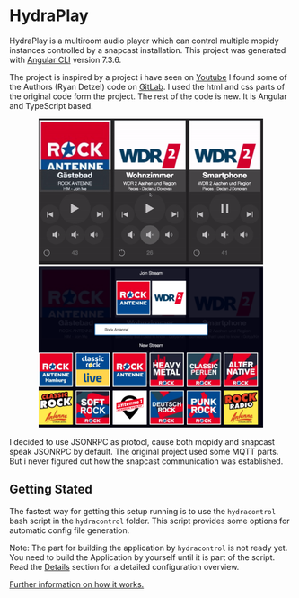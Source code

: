 # HydraPlay
HydraPlay is a multiroom audio player which can control multiple mopidy instances controlled by a snapcast installation.
This project was generated with [Angular CLI](https://github.com/angular/angular-cli) version 7.3.6.

The project is inspired by a project i have seen on [Youtube](https://www.youtube.com/watch?v=Lmr58F8gSs8&t=100s)
I found some of the Authors (Ryan Detzel) code on [GitLab](https://gitlab.com/ryandetzel/music-all/tree/master/src).
I used the html and css parts of the original code form the project. The rest of the code is new. It is Angular and 
TypeScript based.

<center>

<div float: center'>
  <img style="width: 400px" width="400px" src="doc/images/changestream.gif"></img>
</div>

<div float: center'>
  <img style="width: 400px" width="400px" src="doc/images/library.png"></img>
</div>

</center>

I decided to use JSONRPC as protocl, cause both mopidy and snapcast speak JSONRPC by default.
The original project used some MQTT parts. But i never figured out how the snapcast communication
was established.

## Getting Stated

The fastest way for getting this setup running is to use the `hydracontrol` bash script
in the `hydracontrol` folder. This script provides some options for automatic config file
generation. 

Note: The part for building the application by `hydracontrol` is not ready yet. You need to 
build the Application by yourself until it is part of the script.
Read the [Details](doc/detailed.md) section for a detailed configuration overview.

[Further information on how it works.](https://www.mariolukas.de/2019/07/hydraplay-open-source-multiroom-audio/)


